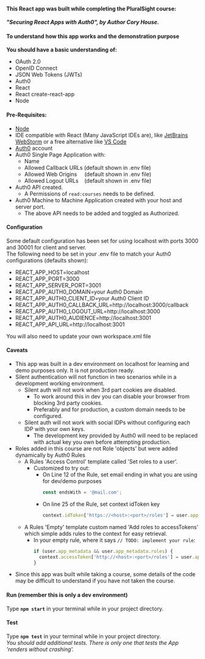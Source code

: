 #### This React app was built while completing the PluralSight course:  
***"Securing React Apps with Auth0", by Author Cory House.***

#### To understand how this app works and the demonstration purpose
**You should have a basic understanding of:**
* OAuth 2.0
* OpenID Connect
* JSON Web Tokens (JWTs)
* Auth0
* React
* React create-react-app
* Node

#### Pre-Requisites:

* [Node](https://nodejs.org)
* IDE compatible with React (Many JavaScript IDEs are), like [JetBrains WebStorm](https://www.jetbrains.com/webstorm/) or a free alternative like [VS Code](code.visualstudio.com)
* [Auth0](https://auth0.com/) account
* Auth0 Single Page Application with:
  * Name
  * Allowed Callback URLs&nbsp;(default shown in .env file)
  * Allowed Web Origins&nbsp;&nbsp;&nbsp;&nbsp;&nbsp;(default shown in .env file)
  * Allowed Logout URLs&nbsp;&nbsp;&nbsp;&nbsp;(default shown in .env file)
* Auth0 API created.
  * A Permissions of ```read:courses``` needs to be defined.
* Auth0 Machine to Machine Application created with your host and server port.
  * The above API needs to be added and toggled as Authorized.
  
#### Configuration
Some default configuration has been set for using localhost with ports 3000 and 30001 for client and server.  
The following need to be set in your .env file to match your Auth0 configurations (defaults shown):

* REACT_APP_HOST=localhost
* REACT_APP_PORT=3000
* REACT_APP_SERVER_PORT=3001
* REACT_APP_AUTH0_DOMAIN=your Auth0 Domain
* REACT_APP_AUTH0_CLIENT_ID=your Auth0 Client ID
* REACT_APP_AUTH0_CALLBACK_URL=http://localhost:3000/callback
* REACT_APP_AUTH0_LOGOUT_URL=http://localhost:3000
* REACT_APP_AUTH0_AUDIENCE=http://localhost:3001
* REACT_APP_API_URL=http://localhost:3001

You will also need to update your own workspace.xml file

#### Caveats
* This app was built in a dev environment on localhost for learning and demo purposes only. It is not production ready.
* Silent authentication will not function in two scenarios while in a development working environment.
  * Silent auth will not work when 3rd part cookies are disabled.
    * To work around this in dev you can disable your browser from blocking 3rd party cookies.
    * Preferably and for production, a custom domain needs to be configured.
  * Silent auth will not work with social IDPs without configuring each IDP with your own keys.
    * The development key provided by Auth0 will need to be replaced with actual key you own before attempting production.
* Roles added in this course are not Role 'objects' but were added dynamically by Auth0 Rules
  * A Rules 'Access Control' template called 'Set roles to a user'.
    * Customized to try out:
      * On Line 12 of the Rule, set email ending in what you are using for dev/demo purposes
        ```javascript
        const endsWith = '@mail.com';
        ```
      * On line 25 of the Rule, set context idToken key
        ```javascript
        context.idToken['https://<host>:<port>/roles'] = user.app_metadata.roles;
        ```
  * A Rules 'Empty' template custom named 'Add roles to accessTokens' which simple adds rules to the context for easy retrieval.
    * In your empty rule, where it says `````// TODO: implement your rule`````:  
      ```javascript
      if (user.app_metadata && user.app_metadata.roles) {
        context.accessToken['http://<host>:<port>/roles'] = user.app_metadata.roles; 
      }
      ```
* Since this app was built while taking a course, some details of the code may be difficult to understand if you have not taken the course.

#### Run (remember this is only a dev environment)
Type **`npm start`** in your terminal while in your project directory.
#### Test
Type **`npm test`** in your terminal while in your project directory.  
*You should add additional tests. There is only one that tests the App 'renders without crashing'.*